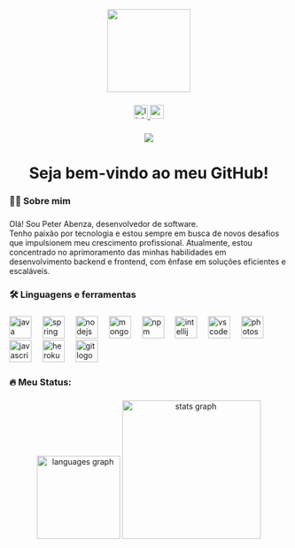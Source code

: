 <div align="center">
  <img height="150" src="https://media.giphy.com/media/HMOQLh1qhLV04/giphy.gif"  />
</div>

###

<div align="center">
  <a href="https://www.linkedin.com/in/peterabenza/" target="_blank">
    <img src="https://img.shields.io/static/v1?message=LinkedIn&logo=linkedin&label=&color=0077B5&logoColor=white&labelColor=&style=for-the-badge" height="25" alt="linkedin logo"  />
  </a>
  <a href="https://peterabenza-ca387add0e0a.herokuapp.com/" target="_blank">
    <img src="https://img.shields.io/static/v1?message=Youtube&logo=youtube&label=&color=FF0000&logoColor=white&labelColor=&style=for-the-badge" height="25" alt="youtube logo"  />
  </a>
</div>

###

<div align="center">
  <img src="https://visitor-badge.laobi.icu/badge?page_id=PeterAbenza.PeterAbenza&"  />
</div>

###

<h1 align="center">Seja bem-vindo ao meu GitHub!</h1>

###

<h3 align="left">👩‍💻  Sobre mim</h3>

###

<p align="left">Olá! Sou Peter Abenza, desenvolvedor de software.<br>Tenho paixão por tecnologia e estou sempre em busca de novos desafios que impulsionem meu crescimento profissional. Atualmente, estou concentrado no aprimoramento das minhas habilidades em desenvolvimento backend e frontend, com ênfase em soluções eficientes e escaláveis.</p>

###

<h3 align="left">🛠 Linguagens e ferramentas</h3>

###

<div align="left">
  <img src="https://cdn.jsdelivr.net/gh/devicons/devicon/icons/java/java-original.svg" height="40" alt="java logo"  />
  <img width="12" />
  <img src="https://cdn.jsdelivr.net/gh/devicons/devicon/icons/spring/spring-original.svg" height="40" alt="spring logo"  />
  <img width="12" />
  <img src="https://cdn.jsdelivr.net/gh/devicons/devicon/icons/nodejs/nodejs-original.svg" height="40" alt="nodejs logo"  />
  <img width="12" />
  <img src="https://cdn.jsdelivr.net/gh/devicons/devicon/icons/mongodb/mongodb-original.svg" height="40" alt="mongodb logo"  />
  <img width="12" />
  <img src="https://cdn.jsdelivr.net/gh/devicons/devicon/icons/npm/npm-original-wordmark.svg" height="40" alt="npm logo"  />
  <img width="12" />
  <img src="https://cdn.jsdelivr.net/gh/devicons/devicon/icons/intellij/intellij-original.svg" height="40" alt="intellij logo"  />
  <img width="12" />
  <img src="https://cdn.jsdelivr.net/gh/devicons/devicon/icons/vscode/vscode-original.svg" height="40" alt="vscode logo"  />
  <img width="12" />
  <img src="https://cdn.jsdelivr.net/gh/devicons/devicon/icons/photoshop/photoshop-plain.svg" height="40" alt="photoshop logo"  />
  <img width="12" />
  <img src="https://cdn.jsdelivr.net/gh/devicons/devicon/icons/javascript/javascript-original.svg" height="40" alt="javascript logo"  />
  <img width="12" />
  <img src="https://cdn.jsdelivr.net/gh/devicons/devicon/icons/heroku/heroku-original.svg" height="40" alt="heroku logo"  />
  <img width="12" />
  <img src="https://cdn.jsdelivr.net/gh/devicons/devicon/icons/git/git-original.svg" height="40" alt="git logo"  />
</div>

###

<h3 align="left">🔥   Meu Status:</h3>

###

<div align="center">
  <img src="https://github-readme-stats.vercel.app/api/top-langs?username=PeterAbenza&locale=pt-br&hide_title=true&layout=compact&card_width=320&langs_count=5&theme=dracula&hide_border=false&order=2" height="150" alt="languages graph"  />
  <img src="https://github-readme-stats.vercel.app/api?username=PeterAbenza&hide_title=false&hide_rank=false&show_icons=true&include_all_commits=true&count_private=true&disable_animations=false&theme=dracula&locale=en&hide_border=false&order=1" height="250" alt="stats graph"  />
</div>

###
